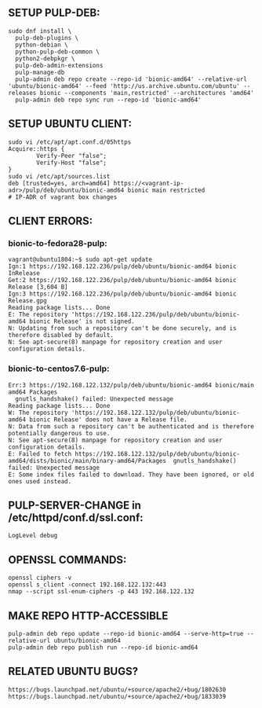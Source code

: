 ##  SETUP PULP-DEB:
    sudo dnf install \
      pulp-deb-plugins \
      python-debian \
      python-pulp-deb-common \
      python2-debpkgr \
      pulp-deb-admin-extensions
      pulp-manage-db
      pulp-admin deb repo create --repo-id 'bionic-amd64' --relative-url 'ubuntu/bionic-amd64' --feed 'http://us.archive.ubuntu.com/ubuntu' --releases bionic --components 'main,restricted' --architectures 'amd64'
      pulp-admin deb repo sync run --repo-id 'bionic-amd64'

## SETUP UBUNTU CLIENT:
    sudo vi /etc/apt/apt.conf.d/05https
    Acquire::https {
            Verify-Peer "false";
            Verify-Host "false";
    }
    sudo vi /etc/apt/sources.list
    deb [trusted=yes, arch=amd64] https://<vagrant-ip-adr>/pulp/deb/ubuntu/bionic-amd64 bionic main restricted
    # IP-ADR of vagrant box changes

## CLIENT ERRORS:
### bionic-to-fedora28-pulp:
    vagrant@ubuntu1804:~$ sudo apt-get update
    Ign:1 https://192.168.122.236/pulp/deb/ubuntu/bionic-amd64 bionic InRelease
    Get:2 https://192.168.122.236/pulp/deb/ubuntu/bionic-amd64 bionic Release [3,604 B]
    Ign:3 https://192.168.122.236/pulp/deb/ubuntu/bionic-amd64 bionic Release.gpg
    Reading package lists... Done
    E: The repository 'https://192.168.122.236/pulp/deb/ubuntu/bionic-amd64 bionic Release' is not signed.
    N: Updating from such a repository can't be done securely, and is therefore disabled by default.
    N: See apt-secure(8) manpage for repository creation and user configuration details.

### bionic-to-centos7.6-pulp:
    Err:3 https://192.168.122.132/pulp/deb/ubuntu/bionic-amd64 bionic/main amd64 Packages
      gnutls_handshake() failed: Unexpected message
    Reading package lists... Done
    W: The repository 'https://192.168.122.132/pulp/deb/ubuntu/bionic-amd64 bionic Release' does not have a Release file.
    N: Data from such a repository can't be authenticated and is therefore potentially dangerous to use.
    N: See apt-secure(8) manpage for repository creation and user configuration details.
    E: Failed to fetch https://192.168.122.132/pulp/deb/ubuntu/bionic-amd64/dists/bionic/main/binary-amd64/Packages  gnutls_handshake() failed: Unexpected message
    E: Some index files failed to download. They have been ignored, or old ones used instead.

## PULP-SERVER-CHANGE in /etc/httpd/conf.d/ssl.conf:
    LogLevel debug

## OPENSSL COMMANDS:
    openssl ciphers -v
    openssl s_client -connect 192.168.122.132:443
    nmap --script ssl-enum-ciphers -p 443 192.168.122.132

## MAKE REPO HTTP-ACCESSIBLE
    pulp-admin deb repo update --repo-id bionic-amd64 --serve-http=true --relative-url ubuntu/bionic-amd64
    pulp-admin deb repo publish run --repo-id bionic-amd64

## RELATED UBUNTU BUGS?
    https://bugs.launchpad.net/ubuntu/+source/apache2/+bug/1802630
    https://bugs.launchpad.net/ubuntu/+source/apache2/+bug/1833039
